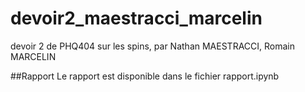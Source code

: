 # devoir2_maestracci_marcelin
devoir 2 de PHQ404 sur les spins, par Nathan MAESTRACCI, Romain MARCELIN

##Rapport
Le rapport est disponible dans le fichier rapport.ipynb
